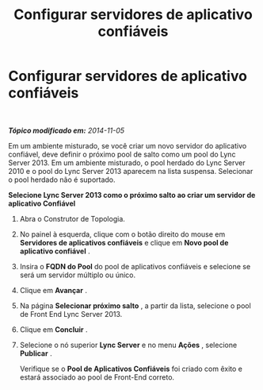 ﻿---
title: Configurar servidores de aplicativo confiáveis
TOCTitle: Configurar servidores de aplicativo confiáveis
ms:assetid: 20c3815f-3048-4940-8c0f-cdfcd0801d5d
ms:mtpsurl: https://technet.microsoft.com/pt-br/library/JJ204735(v=OCS.15)
ms:contentKeyID: 49306102
ms.date: 05/19/2016
mtps_version: v=OCS.15
ms.translationtype: HT
---

# Configurar servidores de aplicativo confiáveis

 

_**Tópico modificado em:** 2014-11-05_

Em um ambiente misturado, se você criar um novo servidor do aplicativo confiável, deve definir o próximo pool de salto como um pool do Lync Server 2013. Em um ambiente misturado, o pool herdado do Lync Server 2010 e o pool do Lync Server 2013 aparecem na lista suspensa. Selecionar o pool herdado não é suportado.

**Selecione Lync Server 2013 como o próximo salto ao criar um servidor de aplicativo Confiável**

1.  Abra o Construtor de Topologia.

2.  No painel à esquerda, clique com o botão direito do mouse em **Servidores de aplicativos confiáveis** e clique em **Novo pool de aplicativo confiável** .

3.  Insira o **FQDN do Pool** do pool de aplicativos confiáveis e selecione se será um servidor múltiplo ou único.

4.  Clique em **Avançar** .

5.  Na página **Selecionar próximo salto** , a partir da lista, selecione o pool de Front End Lync Server 2013.

6.  Clique em **Concluir** .

7.  Selecione o nó superior **Lync Server** e no menu **Ações** , selecione **Publicar** .
    
    Verifique se o **Pool de Aplicativos Confiáveis** foi criado com êxito e estará associado ao pool de Front-End correto.

